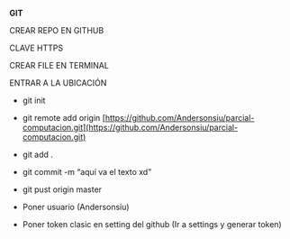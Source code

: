 **GIT**

CREAR REPO EN GITHUB

CLAVE HTTPS

CREAR FILE EN TERMINAL

ENTRAR A LA UBICACIÓN

- git init

- git remote add origin [https://github.com/Andersonsiu/parcial-computacion.git](https://github.com/Andersonsiu/parcial-computacion.git)

- git add .

- git commit -m “aquí va el texto xd”

- git pust origin master
  
- Poner usuario (Andersonsiu)
  
- Poner token clasic en setting del github (Ir a settings y generar token)
